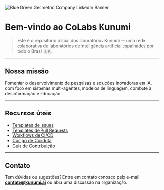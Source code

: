 ![Blue Green Geometric Company LinkedIn Banner](https://github.com/user-attachments/assets/e3d86dd4-9be1-4e4f-badd-3556ffb8e082)


# Bem-vindo ao CoLabs Kunumi

> Este é o repositório oficial dos laboratórios Kunumi — uma rede colaborativa de laboratórios de inteligência artificial espalhados por todo o Brasil 🇧🇷.

---
## Nossa missão

Fomentar o desenvolvimento de pesquisas e soluções inovadoras em IA, com foco em sistemas multi-agentes, modelos de linguagem, combate à desinformação e educação.

---
## Recursos úteis

- [Templates de Issues](./ISSUE_TEMPLATE)
- [Templates de Pull Requests](./PULL_REQUEST_TEMPLATE.md)
- [Workflows de CI/CD](./workflows)
- [Código de Conduta](./CODE_OF_CONDUCT.md)
- [Guia de Contribuição](./CONTRIBUTING.md)

---
## Contato

Tem dúvidas ou sugestões? Entre em contato conosco pelo e-mail **contato@kunumi.ai** ou abra uma discussão na organização.
